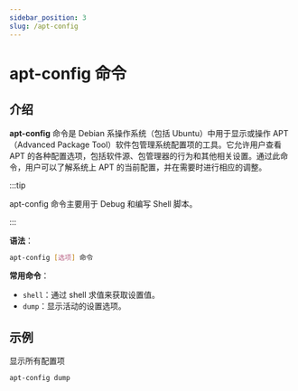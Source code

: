 ```yaml
---
sidebar_position: 3
slug: /apt-config
---
```


# apt-config 命令



## 介绍

**apt-config** 命令是 Debian 系操作系统（包括 Ubuntu）中用于显示或操作 APT（Advanced Package Tool）软件包管理系统配置项的工具。它允许用户查看 APT 的各种配置选项，包括软件源、包管理器的行为和其他相关设置。通过此命令，用户可以了解系统上 APT 的当前配置，并在需要时进行相应的调整。

:::tip

apt-config 命令主要用于 Debug 和编写 Shell 脚本。

:::

**语法**：

```bash
apt-config [选项] 命令
```

**常用命令**：

- `shell`：通过 shell 求值来获取设置值。
- `dump`：显示活动的设置选项。



## 示例

显示所有配置项

```bash
apt-config dump
```

